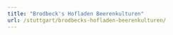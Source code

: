 ```yaml
---
title: "Brodbeck's Hofladen Beerenkulturen"
url: /stuttgart/brodbecks-hofladen-beerenkulturen/
---
```


